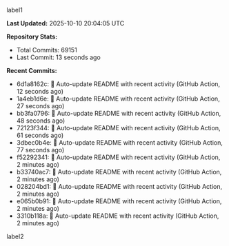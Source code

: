 
label1 
<!-- ACTIVITY_START -->
**Last Updated:** 2025-10-10 20:04:05 UTC

**Repository Stats:**
- Total Commits: 69151
- Last Commit: 13 seconds ago

**Recent Commits:**
- 6d1a8162c: 🤖 Auto-update README with recent activity (GitHub Action, 12 seconds ago)
- 1a4eb1d6e: 🤖 Auto-update README with recent activity (GitHub Action, 27 seconds ago)
- bb3fa0796: 🤖 Auto-update README with recent activity (GitHub Action, 48 seconds ago)
- 72123f344: 🤖 Auto-update README with recent activity (GitHub Action, 61 seconds ago)
- 3dbec0b4e: 🤖 Auto-update README with recent activity (GitHub Action, 77 seconds ago)
- f52292341: 🤖 Auto-update README with recent activity (GitHub Action, 2 minutes ago)
- b33740ac7: 🤖 Auto-update README with recent activity (GitHub Action, 2 minutes ago)
- 028204bd1: 🤖 Auto-update README with recent activity (GitHub Action, 2 minutes ago)
- e065b0b91: 🤖 Auto-update README with recent activity (GitHub Action, 2 minutes ago)
- 3310b118a: 🤖 Auto-update README with recent activity (GitHub Action, 2 minutes ago)
<!-- ACTIVITY_END -->

label2
